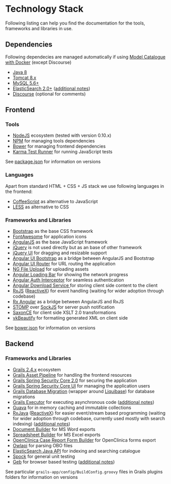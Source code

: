 # Technology Stack
Following listing can help you find the documentation for the tools, frameworks and libraries in use.

## Dependencies
Following dependecies are managed automatically if using [Model Catalogue with Docker]((https://github.com/MetadataRegistry/registry/)) (except Discourse)
* [Java 8](http://www.oracle.com/technetwork/java/javase/downloads/jdk8-downloads-2133151.html)
* [Tomcat 8.x](https://tomcat.apache.org/download-80.cgi)
* [MySQL 5.6+](https://www.mysql.com/)
* [ElasticSearch 2.0+](https://www.elastic.co/products/elasticsearch) ([additional notes](../../deployment/elasticsearch.md))
* [Discourse](https://www.discourse.org/) (optional for comments)

## Frontend

### Tools
* [NodeJS](https://nodejs.org/en/) ecosystem (tested with version 0.10.x)
* [NPM](https://www.npmjs.com/) for managing tools dependencies
* [Bower](http://bower.io/) for managing frontend dependencies
* [Karma Test Runner](http://karma-runner.github.io/) for running JavaScript tests

See [package.json](../../../ModelCatalogueCorePlugin/package.json) for information on versions

### Languages
Apart from standard HTML + CSS + JS stack we use following languages in the frontend:
* [CoffeeScript](http://coffeescript.org/) as alternative to JavaScript
* [LESS](http://lesscss.org/) as alternative to CSS

### Frameworks and Libraries
* [Bootstrap](http://getbootstrap.com/) as the base CSS framework
* [FontAwesome](http://fontawesome.io/) for application icons
* [AngularJS](https://angularjs.org/) as the base JavaScript framework
* [jQuery](https://jquery.com/) is not used directly but as an base of other framework
* [jQuery UI](https://jqueryui.com/) for dragging and resizable support
* [Angular UI Bootstrap](http://angular-ui.github.io/bootstrap/versioned-docs/0.13.4/) as a bridge between AngularJS and Bootstrap
* [Angular UI Router](http://angular-ui.github.io/ui-router/site/#/api/ui.router) for URL routing the application
* [NG File Upload](https://github.com/danialfarid/ng-file-upload) for uploading assets
* [Angular Loading Bar](http://chieffancypants.github.io/angular-loading-bar/) for showing the network progress
* [Angular Auth Interceptor](https://github.com/witoldsz/angular-http-auth) for seamless authentication
* [Angular Download Service ](https://github.com/ggiovinazzo/angular-download-service) for storing client side content to the client
* [RxJS](https://github.com/Reactive-Extensions/RxJS) ([ReactiveX](http://reactivex.io/)) for event handling (waiting for wider adoption through codebase)
* [Rx Angular](https://github.com/Reactive-Extensions/rx.angular.js/) as a bridge between AngularJS and RxJS
* [STOMP](http://jmesnil.net/stomp-websocket/doc/) over [SockJS](http://sockjs.org) for server push notification
* [SaxonCE](http://www.saxonica.com/ce/index.xml) for client side XSLT 2.0 transformations
* [vkBeautify](http://www.eslinstructor.net/vkbeautify/) for formatiing generated XML on client side

See [bower.json](../../../ModelCatalogueCorePlugin/bower.json) for information on versions

## Backend

### Frameworks and Libraries
* [Grails 2.4.x](http://grails.github.io/grails-doc/2.4.5/) ecosystem
* [Grails Asset Pipeline](https://grails.org/plugin/asset-pipeline) for handling the frontend resources
* [Grails Spring Security Core 2.0](https://grails.org/plugin/spring-security-core) for securing the application
* [Grails Spring Security Core UI](https://grails.org/plugin/spring-security-ui) for managing the application users
* [Grails Database Migration](https://grails.org/plugin/database-migration) (wrapper around [Liquibase](http://www.liquibase.org/)) for database migrations
* [Grails Executor](https://grails.org/plugin/executor) for executing asynchronous code ([additional notes](../executor_service.md))
* [Guava](https://github.com/google/guava) for in memory caching and immutable collections
* [RxJava](https://github.com/ReactiveX/RxJava) ([ReactiveX](http://reactivex.io/)) for easier event/stream based programming (waiting for wider adoption through codebase, currently used mostly with search indexing) ([additional notes](rxjava.md))
* [Document Builder](https://github.com/craigburke/document-builder) for MS Word exports
* [Spreadsheet Builder](http://metadataregistry.github.io/spreadsheet-builder/) for MS Excel exports
* [OpenClinica Case Report Form Builder](https://github.com/MetadataRegistry/crf-builder) for OpenClinica forms export
* [Owlapi](https://github.com/owlcs/owlapi/) for parsing OBO files
* [ElasticSearch Java API](https://www.elastic.co/guide/en/elasticsearch/client/java-api/current/index.html) for indexing and searching catalogue
* [Spock](https://spockframework.github.io/spock/docs/1.0/) for general unit testing
* [Geb](http://www.gebish.org/) for browser based testing ([additional notes](geb.md))

See particular `grails-app/config/BuildConfig.groovy` files in Grails plugins folders for information on versions



